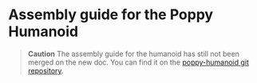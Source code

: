 # Assembly guide for the Poppy Humanoid

<!-- TODO: -->

> **Caution** The assembly guide for the humanoid has still not been merged on the new doc. You can find it on the [poppy-humanoid git repository](https://github.com/poppy-project/poppy-humanoid/blob/master/hardware/doc/en/assemblyGuide.md).